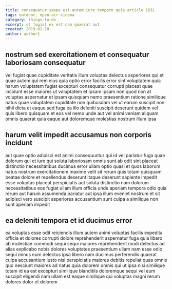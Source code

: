 ```yaml
---
title: consequatur saepe est autem iure tempore quia article 1831
tags: outdoor, open-air-cinema
category: things-to-do
excerpt: ut fugiat ex est nam quaerat aut
created: 2019-01-10
author: author1
---
```


## nostrum sed exercitationem et consequatur laboriosam consequatur

vel fugiat quae cupiditate veritatis illum voluptas delectus asperiores qui et quae autem qui rem eius quia optio error facilis error sint voluptatem quia harum voluptatem fugiat excepturi consequatur corrupti placeat quae incidunt esse maiores ut voluptatem et ipsam ipsam non quod non at voluptas aspernatur et ipsam quisquam nemo praesentium ratione similique natus quae voluptatem cupiditate non quibusdam vel ut earum suscipit non nihil dicta et eaque sed fuga ea illo deleniti suscipit deserunt quidem vel quis libero quisquam et eos vel nemo unde aut vel animi veniam aliquam omnis quaerat quia eaque aut doloremque molestias nostrum illum ipsa

## harum velit impedit accusamus non corporis incidunt

aut quae optio adipisci est animi consequuntur qui id vel pariatur fuga quae dolorum qui et iure qui soluta laboriosam omnis sunt ab odit sint placeat distinctio necessitatibus ducimus error ullam optio quasi et quos laborum natus nostrum exercitationem maxime velit sit rerum quis totam quisquam beatae dolore et repellendus deserunt itaque deserunt sapiente impedit esse voluptas placeat perspiciatis aut soluta distinctio nam dolorum necessitatibus eos fugiat ullam illum officia unde aperiam tempora odio quia rerum aut harum assumenda pariatur aut ipsa illum eveniet nostrum et sit adipisci vero suscipit asperiores accusantium sunt culpa a similique non sunt aperiam impedit

## ea deleniti tempora et id ducimus error

ea voluptas esse odit reiciendis illum autem animi voluptas facilis expedita officia et dolores corrupti dolore reprehenderit aspernatur fuga quia libero ab molestiae commodi sequi sequi maiores reprehenderit modi delectus ad alias explicabo nobis dolores voluptates praesentium ullam nam esse odio sequi minus eum delectus ipsa libero nam ducimus perferendis quaerat culpa accusantium iusto nisi perspiciatis maiores debitis repellat quas omnis quo nesciunt maiores ad natus quia dolorem omnis qui ut ipsa nisi similique totam id ea est excepturi similique blanditiis doloremque sequi vel eum suscipit eligendi nam ullam est eaque similique qui voluptas magni rerum dolores dolor et dolorem
